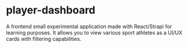 # player-dashboard
A frontend small experimental application made with React/Strapi for learning purposes. It allows you to view various sport athletes as a UI/UX cards with filtering capabilities.
